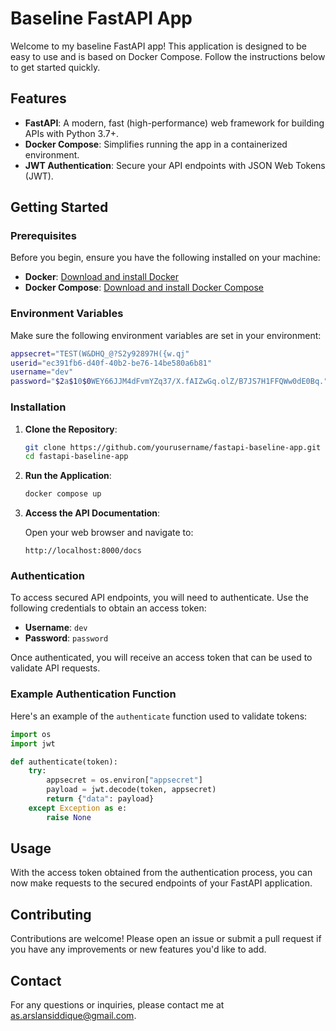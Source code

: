 # Baseline FastAPI App

Welcome to my baseline FastAPI app! This application is designed to be easy to use and is based on Docker Compose. Follow the instructions below to get started quickly.

## Features

- **FastAPI**: A modern, fast (high-performance) web framework for building APIs with Python 3.7+.
- **Docker Compose**: Simplifies running the app in a containerized environment.
- **JWT Authentication**: Secure your API endpoints with JSON Web Tokens (JWT).

## Getting Started

### Prerequisites

Before you begin, ensure you have the following installed on your machine:

- **Docker**: [Download and install Docker](https://docs.docker.com/get-docker/)
- **Docker Compose**: [Download and install Docker Compose](https://docs.docker.com/compose/install/)

### Environment Variables

Make sure the following environment variables are set in your environment:

```bash
appsecret="TEST(W&DHQ_@?S2y92897H({w.qj"
userid="ec391fb6-d40f-40b2-be76-14be580a6b81"
username="dev"
password="$2a$10$0WEY66JJM4dFvmYZq37/X.fAIZwGq.olZ/B7JS7H1FFQWw0dE0Bq." # password: "password" as string
```

### Installation

1. **Clone the Repository**:

   ```bash
   git clone https://github.com/yourusername/fastapi-baseline-app.git
   cd fastapi-baseline-app
   ```

2. **Run the Application**:

   ```bash
   docker compose up
   ```

3. **Access the API Documentation**:

   Open your web browser and navigate to:

   ```
   http://localhost:8000/docs
   ```

### Authentication

To access secured API endpoints, you will need to authenticate. Use the following credentials to obtain an access token:

- **Username**: `dev`
- **Password**: `password`

Once authenticated, you will receive an access token that can be used to validate API requests.

### Example Authentication Function

Here's an example of the `authenticate` function used to validate tokens:

```python
import os
import jwt

def authenticate(token):
    try:
        appsecret = os.environ["appsecret"]
        payload = jwt.decode(token, appsecret)
        return {"data": payload}
    except Exception as e:
        raise None
```

## Usage

With the access token obtained from the authentication process, you can now make requests to the secured endpoints of your FastAPI application.

## Contributing

Contributions are welcome! Please open an issue or submit a pull request if you have any improvements or new features you'd like to add.

## Contact

For any questions or inquiries, please contact me at as.arslansiddique@gmail.com.
